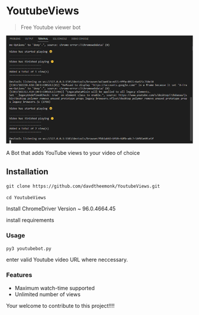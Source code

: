 # YoutubeViews
>Free Youtube viewer bot

<p align="center">
  <img src="./Screenshots/pro.PNG" width="650" title="hover text">
</p>

A Bot that adds YouTube views to your video of choice

## Installation 

```git clone https://github.com/davdtheemonk/YoutubeViews.git```

```cd YoutubeViews```

Install ChromeDriver Version ~ 96.0.4664.45

install requirements

### Usage


```py3 youtubebot.py```

enter valid Youtube video URL where neccessary.

### Features

- Maximum watch-time supported
- Unlimited number of views


Your welcome to contribute to this project!!!!
